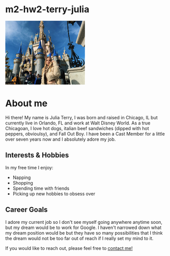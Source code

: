 # m2-hw2-terry-julia
<!DOCTYPE html>
<html>
<body>

<img src="assets/me at the castle.JPG" alt="An image of myself in front of the castle at Disney World" width="250" height="200">  
<h1>About me</h1>
<p>Hi there! My name is Julia Terry, I was born and raised in Chicago, IL but currently live in Orlando, FL and work at Walt Disney World. As a true Chicagoan, I love hot dogs, italian beef sandwiches (dipped with hot peppers, obvioulsy), and Fall Out Boy. I have been a Cast Member for a little over seven years now and I absolutely adore my job. </p>
  <h2>Interests & Hobbies</h2>
  <p>In my free time I enjoy:<ul>
  <li>Napping</li>
  <li>Shopping</li>
  <li>Spending time with friends</li>
  <li>Picking up new hobbies to obsess over</li>
</ul></p>
  <h2>Career Goals</h2>
  <p>I adore my current job so I don't see myself going anywhere anytime soon, but my dream would be to work for Google. I haven't narrowed down what my dream position would be but they have so many possibilities that I think the dream would not be too far out of reach if I really set my mind to it. 
  <p>If you would like to reach out, please feel free to <a href="tuliajerry@gmail.com">contact me!</a></p> 

</body>
</html>
